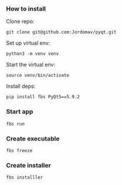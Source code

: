 ### How to install

Clone repo:

`git clone git@github.com:Jordomav/pyqt.git`

Set up virtual env:

`python3 -m venv venv`

Start the virtual env:

`source venv/bin/activate`

Install deps:

`pip install fbs PyQt5==5.9.2`


### Start app

`fbs run`


### Create executable

`fbs freeze`

### Create installer

`fbs installler`